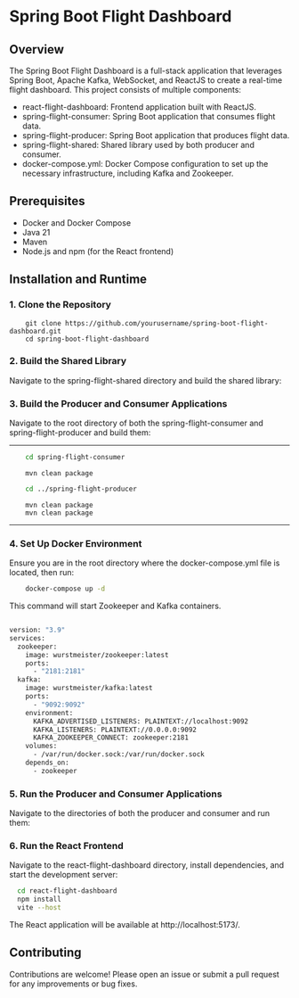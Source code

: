# **Spring Boot Flight Dashboard**

## Overview

The Spring Boot Flight Dashboard is a full-stack application that leverages Spring Boot, Apache Kafka, WebSocket, and
ReactJS to create a real-time flight dashboard. This project consists of multiple components:

* react-flight-dashboard: Frontend application built with ReactJS.
* spring-flight-consumer: Spring Boot application that consumes flight data.
* spring-flight-producer: Spring Boot application that produces flight data.
* spring-flight-shared: Shared library used by both producer and consumer.
* docker-compose.yml: Docker Compose configuration to set up the necessary infrastructure, including Kafka and
  Zookeeper.

## Prerequisites

* Docker and Docker Compose
* Java 21
* Maven
* Node.js and npm (for the React frontend)

## Installation and Runtime

### 1. Clone the Repository

```git
    git clone https://github.com/yourusername/spring-boot-flight-dashboard.git
    cd spring-boot-flight-dashboard
```

### 2. Build the Shared Library

Navigate to the spring-flight-shared directory and build the shared library:

### 3. Build the Producer and Consumer Applications

Navigate to the root directory of both the spring-flight-consumer and spring-flight-producer and build them:

<hr />

```bash
    cd spring-flight-consumer
```

```mvn
    mvn clean package
```

```bash
    cd ../spring-flight-producer
```    

```mvn
    mvn clean package    
    mvn clean package
```
<hr />

### 4. Set Up Docker Environment

Ensure you are in the root directory where the docker-compose.yml file is located, then run:

```bash
    docker-compose up -d
```
This command will start Zookeeper and Kafka containers.

```dockerfile

version: "3.9"
services:
  zookeeper:
    image: wurstmeister/zookeeper:latest
    ports:
      - "2181:2181"
  kafka:
    image: wurstmeister/kafka:latest
    ports:
      - "9092:9092"
    environment:
      KAFKA_ADVERTISED_LISTENERS: PLAINTEXT://localhost:9092
      KAFKA_LISTENERS: PLAINTEXT://0.0.0.0:9092
      KAFKA_ZOOKEEPER_CONNECT: zookeeper:2181
    volumes:
      - /var/run/docker.sock:/var/run/docker.sock
    depends_on:
      - zookeeper
```

### 5. Run the Producer and Consumer Applications
Navigate to the directories of both the producer and consumer and run them:

### 6. Run the React Frontend
Navigate to the react-flight-dashboard directory, install dependencies, and start the development server:

```bash
  cd react-flight-dashboard
  npm install
  vite --host
```
The React application will be available at http://localhost:5173/.


## Contributing
Contributions are welcome! Please open an issue or submit a pull request for any improvements or bug fixes.
